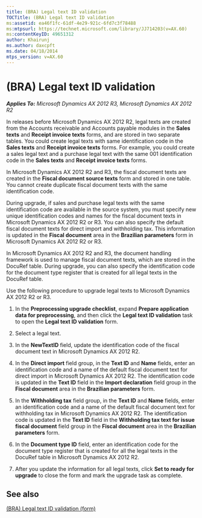 ```yaml
---
title: (BRA) Legal text ID validation
TOCTitle: (BRA) Legal text ID validation
ms:assetid: ea46f1fc-61df-4e29-921c-6fd7c3f78488
ms:mtpsurl: https://technet.microsoft.com/library/JJ714203(v=AX.60)
ms:contentKeyID: 49651312
author: Khairunj
ms.author: daxcpft
ms.date: 04/18/2014
mtps_version: v=AX.60
---
```


# (BRA) Legal text ID validation 


_**Applies To:** Microsoft Dynamics AX 2012 R3, Microsoft Dynamics AX 2012 R2_

In releases before Microsoft Dynamics AX 2012 R2, legal texts are created from the Accounts receivable and Accounts payable modules in the **Sales texts** and **Receipt invoice texts** forms, and are stored in two separate tables. You could create legal texts with same identification code in the **Sales texts** and **Receipt invoice texts** forms. For example, you could create a sales legal text and a purchase legal text with the same 001 identification code in the **Sales texts** and **Receipt invoice texts** forms.

In Microsoft Dynamics AX 2012 R2 and R3, the fiscal document texts are created in the **Fiscal document source texts** form and stored in one table. You cannot create duplicate fiscal document texts with the same identification code.

During upgrade, if sales and purchase legal texts with the same identification code are available in the source system, you must specify new unique identification codes and names for the fiscal document texts in Microsoft Dynamics AX 2012 R2 or R3. You can also specify the default fiscal document texts for direct import and withholding tax. This information is updated in the **Fiscal document** area in the **Brazilian parameters** form in Microsoft Dynamics AX 2012 R2 or R3.

In Microsoft Dynamics AX 2012 R2 and R3, the document handling framework is used to manage fiscal document texts, which are stored in the DocuRef table. During upgrade, you can also specify the identification code for the document type register that is created for all legal texts in the DocuRef table.

Use the following procedure to upgrade legal texts to Microsoft Dynamics AX 2012 R2 or R3.

1.  In the **Preprocessing upgrade checklist**, expand **Prepare application data for preprocessing**, and then click the **Legal text ID validation** task to open the **Legal text ID validation** form.

2.  Select a legal text.

3.  In the **NewTextID** field, update the identification code of the fiscal document text in Microsoft Dynamics AX 2012 R2.

4.  In the **Direct import** field group, in the **Text ID** and **Name** fields, enter an identification code and a name of the default fiscal document text for direct import in Microsoft Dynamics AX 2012 R2. The identification code is updated in the **Text ID** field in the **Import declaration** field group in the **Fiscal document** area in the **Brazilian parameters** form.

5.  In the **Withholding tax** field group, in the **Text ID** and **Name** fields, enter an identification code and a name of the default fiscal document text for withholding tax in Microsoft Dynamics AX 2012 R2. The identification code is updated in the **Text ID** field in the **Withholding tax text for issue fiscal document** field group in the **Fiscal document** area in the **Brazilian parameters** form.

6.  In the **Document type ID** field, enter an identification code for the document type register that is created for all the legal texts in the DocuRef table in Microsoft Dynamics AX 2012 R2.

7.  After you update the information for all legal texts, click **Set to ready for upgrade** to close the form and mark the upgrade task as complete.

## See also

[(BRA) Legal text ID validation (form)](https://technet.microsoft.com/library/jj713622\(v=ax.60\))

  


